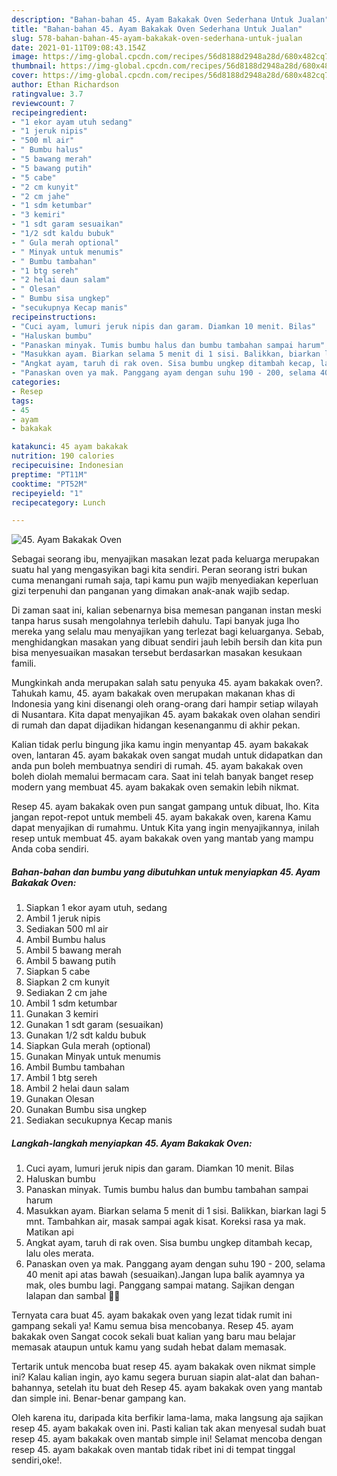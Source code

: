 ```yaml
---
description: "Bahan-bahan 45. Ayam Bakakak Oven Sederhana Untuk Jualan"
title: "Bahan-bahan 45. Ayam Bakakak Oven Sederhana Untuk Jualan"
slug: 578-bahan-bahan-45-ayam-bakakak-oven-sederhana-untuk-jualan
date: 2021-01-11T09:08:43.154Z
image: https://img-global.cpcdn.com/recipes/56d8188d2948a28d/680x482cq70/45-ayam-bakakak-oven-foto-resep-utama.jpg
thumbnail: https://img-global.cpcdn.com/recipes/56d8188d2948a28d/680x482cq70/45-ayam-bakakak-oven-foto-resep-utama.jpg
cover: https://img-global.cpcdn.com/recipes/56d8188d2948a28d/680x482cq70/45-ayam-bakakak-oven-foto-resep-utama.jpg
author: Ethan Richardson
ratingvalue: 3.7
reviewcount: 7
recipeingredient:
- "1 ekor ayam utuh sedang"
- "1 jeruk nipis"
- "500 ml air"
- " Bumbu halus"
- "5 bawang merah"
- "5 bawang putih"
- "5 cabe"
- "2 cm kunyit"
- "2 cm jahe"
- "1 sdm ketumbar"
- "3 kemiri"
- "1 sdt garam sesuaikan"
- "1/2 sdt kaldu bubuk"
- " Gula merah optional"
- " Minyak untuk menumis"
- " Bumbu tambahan"
- "1 btg sereh"
- "2 helai daun salam"
- " Olesan"
- " Bumbu sisa ungkep"
- "secukupnya Kecap manis"
recipeinstructions:
- "Cuci ayam, lumuri jeruk nipis dan garam. Diamkan 10 menit. Bilas"
- "Haluskan bumbu"
- "Panaskan minyak. Tumis bumbu halus dan bumbu tambahan sampai harum"
- "Masukkan ayam. Biarkan selama 5 menit di 1 sisi. Balikkan, biarkan lagi 5 mnt. Tambahkan air, masak sampai agak kisat. Koreksi rasa ya mak. Matikan api"
- "Angkat ayam, taruh di rak oven. Sisa bumbu ungkep ditambah kecap, lalu oles merata."
- "Panaskan oven ya mak. Panggang ayam dengan suhu 190 - 200, selama 40 menit api atas bawah (sesuaikan).Jangan lupa balik ayamnya ya mak, oles bumbu lagi. Panggang sampai matang. Sajikan dengan lalapan dan sambal 🤗😍"
categories:
- Resep
tags:
- 45
- ayam
- bakakak

katakunci: 45 ayam bakakak 
nutrition: 190 calories
recipecuisine: Indonesian
preptime: "PT11M"
cooktime: "PT52M"
recipeyield: "1"
recipecategory: Lunch

---
```



![45. Ayam Bakakak Oven](https://img-global.cpcdn.com/recipes/56d8188d2948a28d/680x482cq70/45-ayam-bakakak-oven-foto-resep-utama.jpg)

Sebagai seorang ibu, menyajikan masakan lezat pada keluarga merupakan suatu hal yang mengasyikan bagi kita sendiri. Peran seorang istri bukan cuma menangani rumah saja, tapi kamu pun wajib menyediakan keperluan gizi terpenuhi dan panganan yang dimakan anak-anak wajib sedap.

Di zaman  saat ini, kalian sebenarnya bisa memesan panganan instan meski tanpa harus susah mengolahnya terlebih dahulu. Tapi banyak juga lho mereka yang selalu mau menyajikan yang terlezat bagi keluarganya. Sebab, menghidangkan masakan yang dibuat sendiri jauh lebih bersih dan kita pun bisa menyesuaikan masakan tersebut berdasarkan masakan kesukaan famili. 



Mungkinkah anda merupakan salah satu penyuka 45. ayam bakakak oven?. Tahukah kamu, 45. ayam bakakak oven merupakan makanan khas di Indonesia yang kini disenangi oleh orang-orang dari hampir setiap wilayah di Nusantara. Kita dapat menyajikan 45. ayam bakakak oven olahan sendiri di rumah dan dapat dijadikan hidangan kesenanganmu di akhir pekan.

Kalian tidak perlu bingung jika kamu ingin menyantap 45. ayam bakakak oven, lantaran 45. ayam bakakak oven sangat mudah untuk didapatkan dan anda pun boleh membuatnya sendiri di rumah. 45. ayam bakakak oven boleh diolah memalui bermacam cara. Saat ini telah banyak banget resep modern yang membuat 45. ayam bakakak oven semakin lebih nikmat.

Resep 45. ayam bakakak oven pun sangat gampang untuk dibuat, lho. Kita jangan repot-repot untuk membeli 45. ayam bakakak oven, karena Kamu dapat menyajikan di rumahmu. Untuk Kita yang ingin menyajikannya, inilah resep untuk membuat 45. ayam bakakak oven yang mantab yang mampu Anda coba sendiri.

<!--inarticleads1-->

##### Bahan-bahan dan bumbu yang dibutuhkan untuk menyiapkan 45. Ayam Bakakak Oven:

1. Siapkan 1 ekor ayam utuh, sedang
1. Ambil 1 jeruk nipis
1. Sediakan 500 ml air
1. Ambil  Bumbu halus
1. Ambil 5 bawang merah
1. Ambil 5 bawang putih
1. Siapkan 5 cabe
1. Siapkan 2 cm kunyit
1. Sediakan 2 cm jahe
1. Ambil 1 sdm ketumbar
1. Gunakan 3 kemiri
1. Gunakan 1 sdt garam (sesuaikan)
1. Gunakan 1/2 sdt kaldu bubuk
1. Siapkan  Gula merah (optional)
1. Gunakan  Minyak untuk menumis
1. Ambil  Bumbu tambahan
1. Ambil 1 btg sereh
1. Ambil 2 helai daun salam
1. Gunakan  Olesan
1. Gunakan  Bumbu sisa ungkep
1. Sediakan secukupnya Kecap manis




<!--inarticleads2-->

##### Langkah-langkah menyiapkan 45. Ayam Bakakak Oven:

1. Cuci ayam, lumuri jeruk nipis dan garam. Diamkan 10 menit. Bilas
1. Haluskan bumbu
1. Panaskan minyak. Tumis bumbu halus dan bumbu tambahan sampai harum
1. Masukkan ayam. Biarkan selama 5 menit di 1 sisi. Balikkan, biarkan lagi 5 mnt. Tambahkan air, masak sampai agak kisat. Koreksi rasa ya mak. Matikan api
1. Angkat ayam, taruh di rak oven. Sisa bumbu ungkep ditambah kecap, lalu oles merata.
1. Panaskan oven ya mak. Panggang ayam dengan suhu 190 - 200, selama 40 menit api atas bawah (sesuaikan).Jangan lupa balik ayamnya ya mak, oles bumbu lagi. Panggang sampai matang. Sajikan dengan lalapan dan sambal 🤗😍




Ternyata cara buat 45. ayam bakakak oven yang lezat tidak rumit ini gampang sekali ya! Kamu semua bisa mencobanya. Resep 45. ayam bakakak oven Sangat cocok sekali buat kalian yang baru mau belajar memasak ataupun untuk kamu yang sudah hebat dalam memasak.

Tertarik untuk mencoba buat resep 45. ayam bakakak oven nikmat simple ini? Kalau kalian ingin, ayo kamu segera buruan siapin alat-alat dan bahan-bahannya, setelah itu buat deh Resep 45. ayam bakakak oven yang mantab dan simple ini. Benar-benar gampang kan. 

Oleh karena itu, daripada kita berfikir lama-lama, maka langsung aja sajikan resep 45. ayam bakakak oven ini. Pasti kalian tak akan menyesal sudah buat resep 45. ayam bakakak oven mantab simple ini! Selamat mencoba dengan resep 45. ayam bakakak oven mantab tidak ribet ini di tempat tinggal sendiri,oke!.

